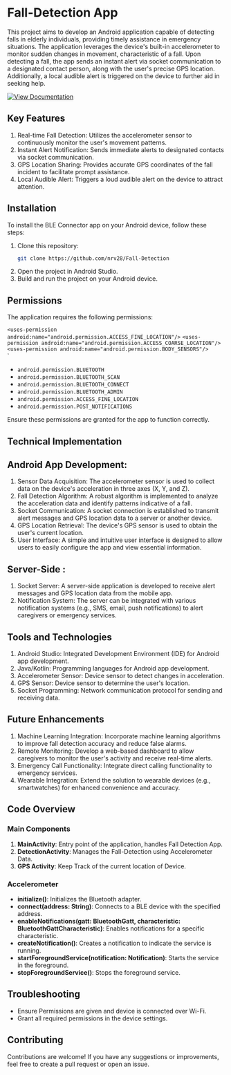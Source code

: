 # Fall-Detection App

This project aims to develop an Android application capable of detecting falls in elderly 
individuals, providing timely assistance in emergency situations. The application leverages 
the device's built-in accelerometer to monitor sudden changes in movement, characteristic 
of a fall. Upon detecting a fall, the app sends an instant alert via socket communication to a 
designated contact person, along with the user's precise GPS location. Additionally, a local 
audible alert is triggered on the device to further aid in seeking help. 

[![View Documentation](./Resource/Shots.png)](./Resource/Shots.png)


## Key Features 

1. Real-time Fall Detection: Utilizes the accelerometer sensor to continuously monitor the 
user's movement patterns. 
2. Instant Alert Notification: Sends immediate alerts to designated contacts via socket 
communication. 
3. GPS Location Sharing: Provides accurate GPS coordinates of the fall incident to facilitate 
prompt assistance. 
4. Local Audible Alert: Triggers a loud audible alert on the device to attract attention. 

## Installation

To install the BLE Connector app on your Android device, follow these steps:

1. Clone this repository:
    ```sh
    git clone https://github.com/nrv28/Fall-Detection
    ```
2. Open the project in Android Studio.
3. Build and run the project on your Android device.

## Permissions

The application requires the following permissions:

`<uses-permission android:name="android.permission.ACCESS_FINE_LOCATION"/>`
`<uses-permission android:name="android.permission.ACCESS_COARSE_LOCATION"/>`
`<uses-permission android:name="android.permission.BODY_SENSORS"/>
`<uses-permission android:name="android.permission.VIBRATE"/>`
`<uses-permission android:name="android.permission.INTERNET"/>`
`<uses-permission android:name="android.permission.WAKE_LOCK"/>`
`<uses-feature android:name="android.hardware.sensor.accelerometer"/>`
`<uses-permission android:name="android.permission.ACTIVITY_RECOGNITION"/>`
`<uses-permission android:name="android.permission.CALL_PHONE"/>`
`<uses-feature android:name="android.hardware.telephony" android:required="false"/>`
`<uses-feature android:name="android.hardware.camera.flash" android:required="false"/>`

- `android.permission.BLUETOOTH`
- `android.permission.BLUETOOTH_SCAN`
- `android.permission.BLUETOOTH_CONNECT`
- `android.permission.BLUETOOTH_ADMIN`
- `android.permission.ACCESS_FINE_LOCATION`
- `android.permission.POST_NOTIFICATIONS`

Ensure these permissions are granted for the app to function correctly.

## Technical Implementation 

## Android App Development:

1. Sensor Data Acquisition: The accelerometer sensor is used to collect data on the device's 
acceleration in three axes (X, Y, and Z). 
2. Fall Detection Algorithm: A robust algorithm is implemented to analyze the acceleration 
data and identify patterns indicative of a fall. 
3. Socket Communication: A socket connection is established to transmit alert messages and 
GPS location data to a server or another device. 
4. GPS Location Retrieval: The device's GPS sensor is used to obtain the user's current 
location. 
5. User Interface: A simple and intuitive user interface is designed to allow users to easily 
configure the app and view essential information. 


## Server-Side : 
1. Socket Server: A server-side application is developed to receive alert messages and GPS 
location data from the mobile app. 
2. Notification System: The server can be integrated with various notification systems (e.g., 
SMS, email, push notifications) to alert caregivers or emergency services.


## Tools and Technologies  

1. Android Studio: Integrated Development Environment (IDE) for Android app 
development. 
2. Java/Kotlin: Programming languages for Android app development. 
3. Accelerometer Sensor: Device sensor to detect changes in acceleration. 
4. GPS Sensor: Device sensor to determine the user's location. 
5. Socket Programming: Network communication protocol for sending and receiving data.

   
## Future Enhancements 

1. Machine Learning Integration: Incorporate machine learning algorithms to improve fall 
detection accuracy and reduce false alarms. 
2. Remote Monitoring: Develop a web-based dashboard to allow caregivers to monitor the 
user's activity and receive real-time alerts. 
3. Emergency Call Functionality: Integrate direct calling functionality to emergency services. 
4. Wearable Integration: Extend the solution to wearable devices (e.g., smartwatches) for 
enhanced convenience and accuracy.
## Code Overview

### Main Components

1. **MainActivity**: Entry point of the application, handles Fall Detection App.
2. **DetectionActivity**: Manages the Fall-Detection using Accelerometer Data.
3. **GPS Activity**: Keep Track of the current location of Device.

### Accelerometer

- **initialize()**: Initializes the Bluetooth adapter.
- **connect(address: String)**: Connects to a BLE device with the specified address.
- **enableNotifications(gatt: BluetoothGatt, characteristic: BluetoothGattCharacteristic)**: Enables notifications for a specific characteristic.
- **createNotification()**: Creates a notification to indicate the service is running.
- **startForegroundService(notification: Notification)**: Starts the service in the foreground.
- **stopForegroundService()**: Stops the foreground service.

## Troubleshooting

- Ensure Permissions are given and device is connected over Wi-Fi.
- Grant all required permissions in the device settings.


## Contributing

Contributions are welcome! If you have any suggestions or improvements, feel free to create a pull request or open an issue.
